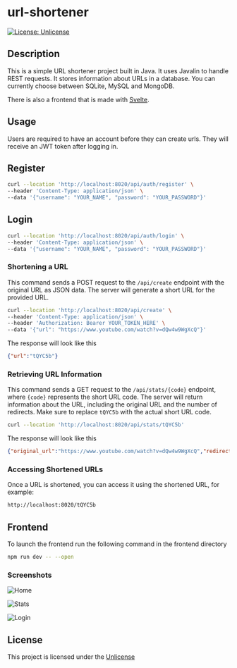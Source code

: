 # url-shortener
[![License: Unlicense](https://img.shields.io/badge/license-Unlicense-blue.svg)](http://unlicense.org/)

## Description

This is a simple URL shortener project built in Java. It uses Javalin to handle REST requests. It stores information about URLs in a database.
You can currently choose between SQLite, MySQL and MongoDB.

There is also a frontend that is made with [Svelte](https://github.com/sveltejs/svelte).

## Usage

Users are required to have an account before they can create urls. They will receive an JWT token after logging in.

## Register
```bash
curl --location 'http://localhost:8020/api/auth/register' \
--header 'Content-Type: application/json' \
--data '{"username": "YOUR_NAME", "password": "YOUR_PASSWORD"}'
```

## Login
```bash
curl --location 'http://localhost:8020/api/auth/login' \
--header 'Content-Type: application/json' \
--data '{"username": "YOUR_NAME", "password": "YOUR_PASSWORD"}'
```

### Shortening a URL

This command sends a POST request to the `/api/create` endpoint with the original URL as JSON data. The server will generate a short URL for the provided URL.

```bash
curl --location 'http://localhost:8020/api/create' \
--header 'Content-Type: application/json' \
--header 'Authorization: Bearer YOUR_TOKEN_HERE' \
--data '{"url": "https://www.youtube.com/watch?v=dQw4w9WgXcQ"}'
```

The response will look like this
```json
{"url":"tQYC5b"}
```

### Retrieving URL Information

This command sends a GET request to the `/api/stats/{code}` endpoint, where `{code}` represents the short URL code. The server will return information about the URL, including the original URL and the number of redirects.
Make sure to replace `tQYC5b` with the actual short URL code.
```bash
curl --location 'http://localhost:8020/api/stats/tQYC5b'
```

The response will look like this
```json
{"original_url":"https://www.youtube.com/watch?v=dQw4w9WgXcQ","redirects":0,"shortened_url":"tQYC5b"}
```

### Accessing Shortened URLs

Once a URL is shortened, you can access it using the shortened URL, for example:

```bash
http://localhost:8020/tQYC5b
```

## Frontend

To launch the frontend run the following command in the frontend directory
```bash
npm run dev -- --open
```

### Screenshots

![Home](https://github.com/janbnz/url-shortener/assets/23404813/7f7cccb7-6c3c-42b8-b34b-425fd7c3c3e1)

![Stats](https://github.com/janbnz/url-shortener/assets/23404813/027a5cef-9faa-400d-be12-d8cadbf150c4)

![Login](https://github.com/janbnz/url-shortener/assets/23404813/f0207b99-c65f-4b20-b6d1-695ea90f42cd)

## License

This project is licensed under the [Unlicense](http://unlicense.org/)
